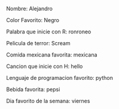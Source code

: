 Nombre: Alejandro

Color Favorito: Negro

Palabra que inicie con R: ronroneo

Pelicula de terror: Scream

Comida mexicana favorita: mexicana

Cancion que inicie con H: hello

Lenguaje de programacion favorito: python

Bebida favorita: pepsi

Dia favorito de la semana: viernes
